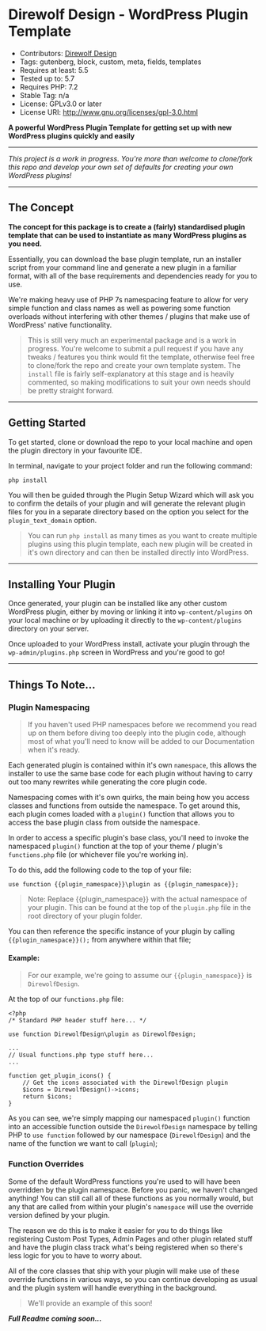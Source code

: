 # Direwolf Design - WordPress Plugin Template

- Contributors: [Direwolf Design](https://github.com/DirewolfDesign)
- Tags: gutenberg, block, custom, meta, fields, templates
- Requires at least: 5.5
- Tested up to: 5.7
- Requires PHP: 7.2
- Stable Tag: n/a
- License: GPLv3.0 or later
- License URI: http://www.gnu.org/licenses/gpl-3.0.html

**A powerful WordPress Plugin Template for getting set up with new WordPress plugins quickly and easily**

---

*This project is a work in progress. You're more than welcome to clone/fork this repo and develop your own set of defaults for creating your own WordPress plugins!*

---

## The Concept

**The concept for this package is to create a (fairly) standardised plugin template that can be used to instantiate as many WordPress plugins as you need.**

Essentially, you can download the base plugin template, run an installer script from your command line and generate a new plugin in a familiar format, with all of the base requirements and dependencies ready for you to use.

We're making heavy use of PHP 7s namespacing feature to allow for very simple function and class names as well as powering some function overloads without interfering with other themes / plugins that make use of WordPress' native functionality.

> This is still very much an experimental package and is a work in progress. You're welcome to submit a pull request if you have any tweaks / features you think would fit the template, otherwise feel free to clone/fork the repo and create your own template system. The `install` file is fairly self-explanatory at this stage and is heavily commented, so making modifications to suit your own needs should be pretty straight forward.

---

## Getting Started

To get started, clone or download the repo to your local machine and open the plugin directory in your favourite IDE.

In terminal, navigate to your project folder and run the following command:

```
php install
```

You will then be guided through the Plugin Setup Wizard which will ask you to confirm the details of your plugin and will generate the relevant plugin files for you in a separate directory based on the option you select for the `plugin_text_domain` option.

> You can run `php install` as many times as you want to create multiple plugins using this plugin template, each new plugin will be created in it's own directory and can then be installed directly into WordPress.

---

## Installing Your Plugin

Once generated, your plugin can be installed like any other custom WordPress plugin, either by moving or linking it into `wp-content/plugins` on your local machine or by uploading it directly to the `wp-content/plugins` directory on your server.

Once uploaded to your WordPress install, activate your plugin through the `wp-admin/plugins.php` screen in WordPress and you're good to go!

---

## Things To Note...

### Plugin Namespacing

> If you haven't used PHP namespaces before we recommend you read up on them before diving too deeply into the plugin code, although most of what you'll need to know will be added to our Documentation when it's ready.

Each generated plugin is contained within it's own `namespace`, this allows the installer to use the same base code for each plugin without having to carry out too many rewrites while generating the core plugin code.

Namespacing comes with it's own quirks, the main being how you access classes and functions from outside the namespace. To get around this, each plugin comes loaded with a `plugin()` function that allows you to access the base plugin class from outside the namespace.

In order to access a specific plugin's base class, you'll need to invoke the namespaced `plugin()` function at the top of your theme / plugin's `functions.php` file (or whichever file you're working in).

To do this, add the following code to the top of your file:
```
use function {{plugin_namespace}}\plugin as {{plugin_namespace}};
```
> Note: Replace {{plugin_namespace}} with the actual namespace of your plugin. This can be found at the top of the `plugin.php` file in the root directory of your plugin folder.

You can then reference the specific instance of your plugin by calling `{{plugin_namespace}}();` from anywhere within that file;

#### Example:

> For our example, we're going to assume our `{{plugin_namespace}}` is `DirewolfDesign`.

At the top of our `functions.php` file:
```
<?php
/* Standard PHP header stuff here... */

use function DirewolfDesign\plugin as DirewolfDesign;

...
// Usual functions.php type stuff here...
...

function get_plugin_icons() {
    // Get the icons associated with the DirewolfDesign plugin
    $icons = DirewolfDesign()->icons;
    return $icons;
}
```

As you can see, we're simply mapping our namespaced `plugin()` function into an accessible function outside the `DirewolfDesign` namespace by telling PHP to `use function` followed by our namespace (`DirewolfDesign`) and the name of the function we want to call (`plugin`);

### Function Overrides

Some of the default WordPress functions you're used to will have been overridden by the plugin namespace. Before you panic, we haven't changed anything! You can still call all of these functions as you normally would, but any that are called from within your plugin's `namespace` will use the override version defined by your plugin.

The reason we do this is to make it easier for you to do things like registering Custom Post Types, Admin Pages and other plugin related stuff and have the plugin class track what's being registered when so there's less logic for you to have to worry about.

All of the core classes that ship with your plugin will make use of these override functions in various ways, so you can continue developing as usual and the plugin system will handle everything in the background.

> We'll provide an example of this soon!

***Full Readme coming soon...***
